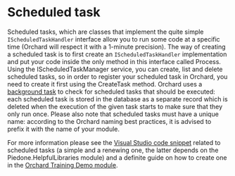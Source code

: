 # Scheduled task

Scheduled tasks, which are classes that implement the quite simple `IScheduledTaskHandler` interface allow you to run some code at a specific time (Orchard will respect it with a 1-minute precision).
The way of creating a scheduled task is to first create an `IScheduledTaskHandler` implementation and put your code inside the only method in this interface called Process. Using the IScheduledTaskManager service, you can create, list and delete scheduled tasks, so in order to register your scheduled task in Orchard, you need to create it first using the CreateTask method. Orchard uses a [background task](BackgroundTask) to check for scheduled tasks that should be executed: each scheduled task is stored in the database as a separate record which is deleted when the execution of the given task starts to make sure that they only run once.
Please also note that scheduled tasks must have a unique name: according to the Orchard naming best practices, it is advised to prefix it with the name of your module.

For more information please see the [Visual Studio code snippet](../Utilities/VisualStudioSnippets/) related to scheduled tasks (a simple and a renewing one, the latter depends on the Piedone.HelpfulLibraries module) and a definite guide on how to create one in the [Orchard Training Demo module](https://github.com/Lombiq/Orchard-Training-Demo-Module).

